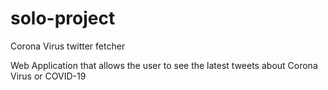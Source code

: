 # solo-project
Corona Virus twitter fetcher

Web Application that allows the user to see the latest tweets about Corona Virus or COVID-19